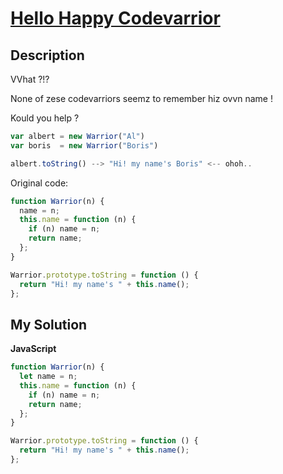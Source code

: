 # [Hello Happy Codevarrior](https://www.codewars.com/kata/53f9ee9f64b19d4b1d0001ed)

## Description

VVhat ?!?

None of zese codevarriors seemz to remember hiz ovvn name !

Kould you help ?

```js
var albert = new Warrior("Al")
var boris  = new Warrior("Boris")

albert.toString() --> "Hi! my name's Boris" <-- ohoh..
```

Original code:

```js
function Warrior(n) {
  name = n;
  this.name = function (n) {
    if (n) name = n;
    return name;
  };
}

Warrior.prototype.toString = function () {
  return "Hi! my name's " + this.name();
};
```

## My Solution

**JavaScript**

```js
function Warrior(n) {
  let name = n;
  this.name = function (n) {
    if (n) name = n;
    return name;
  };
}

Warrior.prototype.toString = function () {
  return "Hi! my name's " + this.name();
};
```
